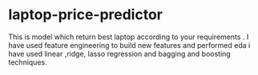 # laptop-price-predictor
This is model which return best laptop according to your requirements .
I have used feature engineering to build new features and performed eda
i have used linear ,ridge, lasso regression and bagging and boosting techniques.
